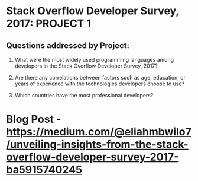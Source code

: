# Stack Overflow Developer Survey, 2017: PROJECT 1

## Questions addressed by Project:

1. What were the most widely used programming languages among developers in the Stack Overflow Developer Survey, 2017?

2. Are there any correlations between factors such as age, education, or years of experience with the technologies developers choose to use?

3. Which countries have the most professional developers?

# Blog Post - https://medium.com/@eliahmbwilo7/unveiling-insights-from-the-stack-overflow-developer-survey-2017-ba5915740245